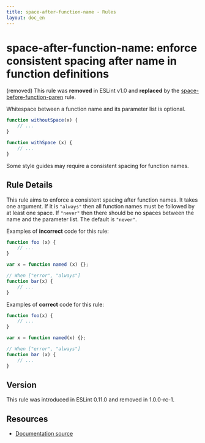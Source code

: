 ```yaml
---
title: space-after-function-name - Rules
layout: doc_en
---
```

<!-- Note: No pull requests accepted for this file. See README.md in the root directory for details. -->

# space-after-function-name: enforce consistent spacing after name in function definitions

(removed) This rule was **removed** in ESLint v1.0 and **replaced** by the [space-before-function-paren](space-before-function-paren) rule.

Whitespace between a function name and its parameter list is optional.

```js
function withoutSpace(x) {
    // ...
}

function withSpace (x) {
    // ...
}
```

Some style guides may require a consistent spacing for function names.

## Rule Details

This rule aims to enforce a consistent spacing after function names. It takes one argument. If it is `"always"` then all function names must be followed by at least one space. If `"never"` then there should be no spaces between the name and the parameter list. The default is `"never"`.


Examples of **incorrect** code for this rule:

```js
function foo (x) {
    // ...
}

var x = function named (x) {};

// When ["error", "always"]
function bar(x) {
    // ...
}
```

Examples of **correct** code for this rule:

```js
function foo(x) {
    // ...
}

var x = function named(x) {};

// When ["error", "always"]
function bar (x) {
    // ...
}
```

## Version

This rule was introduced in ESLint 0.11.0 and removed in 1.0.0-rc-1.

## Resources

* [Documentation source](https://github.com/eslint/eslint/tree/master/docs/rules/space-after-function-name.md)
